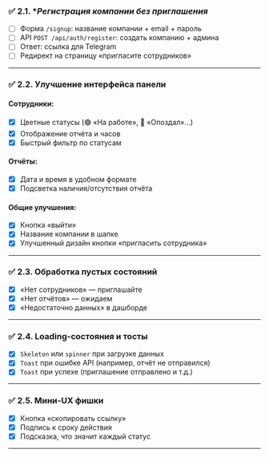 ### ✅ 2.1. **Регистрация компании без приглашения*

* [ ] Форма `/signup`: название компании + email + пароль
* [ ] API `POST /api/auth/register`: создать компанию + админа
* [ ] Ответ: ссылка для Telegram
* [ ] Редирект на страницу «пригласите сотрудников»

---

### ✅ 2.2. **Улучшение интерфейса панели**

#### Сотрудники:

* [x] Цветные статусы (🟢 «На работе», 🔴 «Опоздал»…)
* [x] Отображение отчёта и часов
* [x] Быстрый фильтр по статусам

#### Отчёты:

* [x] Дата и время в удобном формате
* [x] Подсветка наличия/отсутствия отчёта

#### Общие улучшения:

* [x] Кнопка «выйти»
* [x] Название компании в шапке
* [x] Улучшенный дизайн кнопки «пригласить сотрудника»

---

### ✅ 2.3. **Обработка пустых состояний**

* [x] «Нет сотрудников» — приглашайте
* [x] «Нет отчётов» — ожидаем
* [x] «Недостаточно данных» в дашборде

---

### ✅ 2.4. **Loading-состояния и тосты**

* [x] `Skeleton` или `spinner` при загрузке данных
* [x] `Toast` при ошибке API (например, отчёт не отправился)
* [x] `Toast` при успехе (приглашение отправлено и т.д.)

---

### ✅ 2.5. **Мини-UX фишки**

* [x] Кнопка «скопировать ссылку»
* [x] Подпись к сроку действия
* [x] Подсказка, что значит каждый статус
---